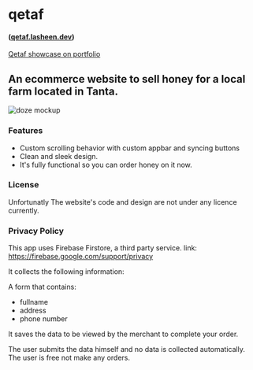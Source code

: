 # qetaf 
#### ([qetaf.lasheen.dev](https://qetaf.lasheen.dev/#/))

[Qetaf showcase on portfolio](https://lasheen.dev/#/projects/qetaf)


## An ecommerce website to sell honey for a local farm located in Tanta.
![doze mockup](https://firebasestorage.googleapis.com/v0/b/yousseflasheen-portfolio.appspot.com/o/projects_assets%2Fqetaf%2Fqetaf_50.png?alt=media&token=52505301-34b4-4d77-8657-ad4d56f75ce3)

### Features
- Custom scrolling behavior with custom appbar and syncing buttons
- Clean and sleek design.
- It's fully functional so you can order honey on it now.
### License
Unfortunatly The website's code and design are not under any licence currently.

### Privacy Policy
This app uses Firebase Firstore, a third party service.
link: https://firebase.google.com/support/privacy

It collects the following information:

A form that contains:
- fullname
- address
- phone number

It saves the data to be viewed by the merchant to complete your order.


The user submits the data himself and no data is collected automatically.
The user is free not make any orders.
